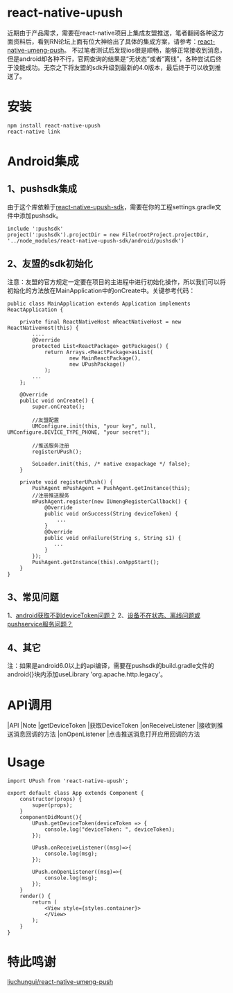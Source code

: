 # react-native-upush
近期由于产品需求，需要在react-native项目上集成友盟推送，笔者翻阅各种这方面资料后，看到RN论坛上面有位大神给出了具体的集成方案，请参考：[react-native-umeng-push](https://github.com/liuchungui/react-native-umeng-push)。
不过笔者测试后发现ios很是顺畅，能够正常接收到消息，但是android却各种不行，官网查询的结果是“无状态”或者“离线”，各种尝试后终于没能成功。无奈之下将友盟的sdk升级到最新的4.0版本，最后终于可以收到推送了。
# 安装
```
npm install react-native-upush
react-native link
```
# Android集成
## 1、pushsdk集成
由于这个库依赖于[react-native-upush-sdk](https://github.com/wwx193433/react-native-upush-sdk)，需要在你的工程settings.gradle文件中添加pushsdk。

```
include ':pushsdk'
project(':pushsdk').projectDir = new File(rootProject.projectDir, '../node_modules/react-native-upush-sdk/android/pushsdk')
```

## 2、友盟的sdk初始化
注意：友盟的官方规定一定要在项目的主进程中进行初始化操作，所以我们可以将初始化的方法放在MainApplication中的onCreate中。关键参考代码：
```
public class MainApplication extends Application implements ReactApplication {

    private final ReactNativeHost mReactNativeHost = new ReactNativeHost(this) {
        ....
        @Override
        protected List<ReactPackage> getPackages() {
            return Arrays.<ReactPackage>asList(
                    new MainReactPackage(),
                    new UPushPackage()
            );
        ...
    };

    @Override
    public void onCreate() {
        super.onCreate();
        
        //友盟配置
        UMConfigure.init(this, "your key", null, UMConfigure.DEVICE_TYPE_PHONE, "your secret");
        
        //推送服务注册
        registerUPush();
        
        SoLoader.init(this, /* native exopackage */ false);
    }

    private void registerUPush() {
        PushAgent mPushAgent = PushAgent.getInstance(this);
        //注册推送服务
        mPushAgent.register(new IUmengRegisterCallback() {
            @Override
            public void onSuccess(String deviceToken) {
                ...
            }
            @Override
            public void onFailure(String s, String s1) {
               ...
            }
        });
        PushAgent.getInstance(this).onAppStart();
    }
}
```
## 3、常见问题
 1、[android获取不到deviceToken问题？](http://bbs.umeng.com/thread-5547-1-1.html)
 2、[设备不在状态、离线问题或pushservice服务问题？](http://bbs.umeng.com/thread-14055-1-1.html)

## 4、其它
注：如果是android6.0以上的api编译，需要在pushsdk的build.gradle文件的android{}块内添加useLibrary 'org.apache.http.legacy'。

# API调用
|API	|Note
|getDeviceToken	|获取DeviceToken
|onReceiveListener	|接收到推送消息回调的方法
|onOpenListener	|点击推送消息打开应用回调的方法

# Usage
```
import UPush from 'react-native-upush';

export default class App extends Component {
    constructor(props) {
        super(props);
    }
    componentDidMount(){
        UPush.getDeviceToken(deviceToken => {
            console.log("deviceToken: ", deviceToken);
        });

        UPush.onReceiveListener((msg)=>{
            console.log(msg);
        });

        UPush.onOpenListener((msg)=>{
            console.log(msg);
        });
    }
    render() {
        return (
            <View style={styles.container}>
            </View>
        );
    }
}
```

# 特此鸣谢
 [liuchungui/react-native-umeng-push](https://github.com/liuchungui/react-native-umeng-push)

      
